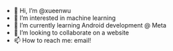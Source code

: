 - 👋 Hi, I’m @xueenwu
- 👀 I’m interested in machine learning
- 🌱 I’m currently learning Android development @ Meta
- 💞️ I’m looking to collaborate on a website
- 📫 How to reach me: email!
<!---
xueenwu/xueenwu is a ✨ special ✨ repository because its `README.md` (this file) appears on your GitHub profile.
You can click the Preview link to take a look at your changes.
--->
